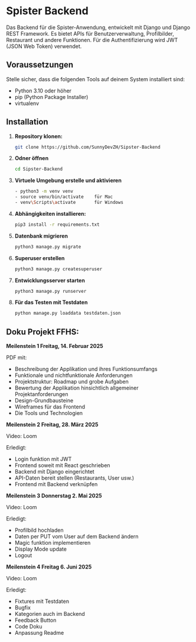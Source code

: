 # Spister Backend

Das Backend für die Spister-Anwendung, entwickelt mit Django und Django REST Framework. Es bietet APIs für Benutzerverwaltung, Profilbilder, Restaurant und andere Funktionen. Für die Authentifizierung wird JWT (JSON Web Token) verwendet.

## Voraussetzungen

Stelle sicher, dass die folgenden Tools auf deinem System installiert sind:

- Python 3.10 oder höher
- pip (Python Package Installer)
- virtualenv 

## Installation

1. **Repository klonen:**

   ```bash
   git clone https://github.com/SunnyDevZH/Sipster-Backend
   

2. **Odner öffnen**

    ```bash
    cd Sipster-Backend

3. **Virtuele Umgebung erstelle und aktivieren**

    ```bash
    - python3 -m venv venv
    - source venv/bin/activate    für Mac
    - venv\Scripts\activate       für Windows

4. **Abhängigkeiten installieren:**

    ```bash
    pip3 install -r requirements.txt

5. **Datenbank migrieren**

    ```bash
    python3 manage.py migrate

6. **Superuser erstellen**

    ```bash
    python3 manage.py createsuperuser

7. **Entwicklungsserver starten**

    ```bash
    python3 manage.py runserver

8.  **Für das Testen mit Testdaten**
    ```bash
    python manage.py loaddata testdaten.json


## Doku Projekt FFHS:

**Meilenstein 1 Freitag, 14. Februar 2025**

PDF mit:

- Beschreibung der Applikation und ihres Funktionsumfangs
- Funktionale und nichtfunktionale Anforderungen
- Projektstruktur: Roadmap und grobe Aufgaben
- Bewertung der Applikation hinsichtlich allgemeiner Projektanforderungen
- Design-Grundbausteine
- Wireframes für das Frontend
- Die Tools und Technologien

**Meilenstein 2 Freitag, 28. März 2025**

Video: Loom 

Erledigt:
- Login funktion mit JWT
- Frontend soweit mit React geschrieben
- Backend mit Django eingerichtet
- API-Daten bereit stellen (Restaurants, User usw.)
- Frontend mit Backend verknüpfen

**Meilenstein 3 Donnerstag 2. Mai 2025**

Video: Loom 

Erledigt:
- Profilbild hochladen
- Daten per PUT vom User auf dem Backend ändern
- Magic funktion implementieren
- Display Mode update
- Logout

**Meilenstein 4 Freitag 6. Juni 2025**

Video: Loom 

Erledigt:
- Fixtures mit Testdaten
- Bugfix
- Kategorien auch im Backend 
- Feedback Button
- Code Doku
- Anpassung Readme
